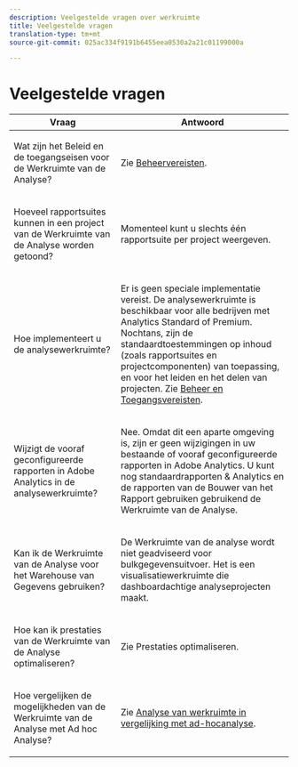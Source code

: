 ```yaml
---
description: Veelgestelde vragen over werkruimte
title: Veelgestelde vragen
translation-type: tm+mt
source-git-commit: 025ac334f9191b6455eea0530a2a21c01199000a

---
```



# Veelgestelde vragen

<table id="table_BC4237EC03FF42579CC736498D6654F9"> 
 <thead> 
  <tr> 
   <th colname="col1" class="entry"> Vraag </th> 
   <th colname="col2" class="entry"> Antwoord </th> 
  </tr> 
 </thead>
 <tbody> 
  <tr> 
   <td colname="col1"> <p>Wat zijn het Beleid en de toegangseisen voor de Werkruimte van de Analyse? </p> </td> 
   <td colname="col2"> <p>Zie <a href="/help/analyze/analysis-workspace/workspace-faq/frequently-asked-questions-analysis-workspace.md"  > Beheervereisten</a>. </p> </td> 
  </tr> 
  <tr> 
   <td colname="col1"> <p>Hoeveel rapportsuites kunnen in een project van de Werkruimte van de Analyse worden getoond? </p> </td> 
   <td colname="col2"> <p>Momenteel kunt u slechts één rapportsuite per project weergeven. </p> </td> 
  </tr> 
  <tr> 
   <td colname="col1"> <p>Hoe implementeert u de analysewerkruimte? </p> </td> 
   <td colname="col2"> <p>Er is geen speciale implementatie vereist. De analysewerkruimte is beschikbaar voor alle bedrijven met Analytics Standard of Premium. Nochtans, zijn de standaardtoestemmingen op inhoud (zoals rapportsuites en projectcomponenten) van toepassing, en voor het leiden en het delen van projecten. Zie <a href="/help/analyze/analysis-workspace/workspace-faq/frequently-asked-questions-analysis-workspace.md"  > Beheer en Toegangsvereisten</a>. </p> </td> 
  </tr> 
  <tr> 
   <td colname="col1"> <p>Wijzigt de vooraf geconfigureerde rapporten in Adobe Analytics in de analysewerkruimte? </p> </td> 
   <td colname="col2"> <p>Nee. Omdat dit een aparte omgeving is, zijn er geen wijzigingen in uw bestaande of vooraf geconfigureerde rapporten in Adobe Analytics. U kunt nog standaardrapporten &amp; Analytics en de rapporten van de Bouwer van het Rapport gebruiken gebruikend de Werkruimte van de Analyse. </p> </td> 
  </tr> 
  <tr> 
   <td colname="col1"> <p>Kan ik de Werkruimte van de Analyse voor het Warehouse van Gegevens gebruiken? </p> </td> 
   <td colname="col2"> <p>De Werkruimte van de analyse wordt niet geadviseerd voor bulkgegevensuitvoer. Het is een visualisatiewerkruimte die dashboardachtige analyseprojecten maakt. </p> </td> 
  </tr>
  <tr> 
   <td colname="col1"> <p>Hoe kan ik prestaties van de Werkruimte van de Analyse optimaliseren? </p> </td> 
   <td colname="col2"> <p>Zie Prestaties <a href="/help/analyze/analysis-workspace/workspace-faq/optimizing-performance.md"  ></a>optimaliseren. </p> </td> 
  </tr> 
  <tr> 
   <td colname="col1"> <p>Hoe vergelijken de mogelijkheden van de Werkruimte van de Analyse met Ad hoc Analyse? </p> </td> 
   <td colname="col2"> <p>Zie <a href="/help/analyze/analysis-workspace/workspace-faq/adhocanalysis-vs-analysisworkspace.md"  > Analyse van werkruimte in vergelijking met ad-hocanalyse</a>. </p> </td> 
  </tr> 
 </tbody> 
</table>

